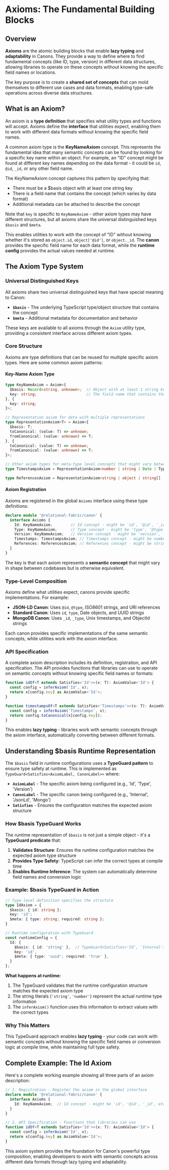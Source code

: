 # Axioms: The Fundamental Building Blocks

## Overview

**Axioms** are the atomic building blocks that enable **lazy typing** and **adaptability** in Canons. They provide a way to define where to find fundamental concepts (like ID, type, version) in different data structures, allowing libraries to operate on these concepts without knowing the specific field names or locations.

The key purpose is to create a **shared set of concepts** that can mold themselves to different use cases and data formats, enabling type-safe operations across diverse data structures.

## What is an Axiom?

An axiom is a **type definition** that specifies what utility types and functions will accept. Axioms define the **interface** that utilities expect, enabling them to work with different data formats without knowing the specific field names.

A common axiom type is the **KeyNameAxiom** concept. This represents the fundamental idea that many semantic concepts can be found by looking for a specific key name within an object. For example, an "ID" concept might be found at different key names depending on the data format - it could be `id`, `@id`, `_id`, or any other field name.

The KeyNameAxiom concept captures this pattern by specifying that:
- There must be a $basis object with at least one string key
- There is a field name that contains the concept (which varies by data format)
- Additional metadata can be attached to describe the concept

Note that `key` is specific to `KeyNameAxiom` - other axiom types may have different structures, but all axioms share the universal distinguished keys `$basis` and `$meta`.

This enables utilities to work with the concept of "ID" without knowing whether it's stored as `object.id`, `object['@id']`, or `object._id`. The **canon** provides the specific field name for each data format, while the **runtime config** provides the actual values needed at runtime.

## The Axiom Type System

### Universal Distinguished Keys

All axioms share two universal distinguished keys that have special meaning to Canon:

- **`$basis`** - The underlying TypeScript type/object structure that contains the concept
- **`$meta`** - Additional metadata for documentation and behavior

These keys are available to all axioms through the `Axiom` utility type, providing a consistent interface across different axiom types.

### Core Structure

Axioms are type definitions that can be reused for multiple specific axiom types. Here are some common axiom patterns:

#### Key-Name Axiom Type
```typescript
type KeyNameAxiom = Axiom<{
  $basis: Record<string, unknown>;  // Object with at least 1 string key
  key: string;                      // The field name that contains the concept
}, {
  key: string;
}>;

// Representation axiom for data with multiple representations
type RepresentationAxiom<T> = Axiom<{
  $basis: T;
  toCanonical: (value: T) => unknown;
  fromCanonical: (value: unknown) => T;
}, {
  toCanonical: (value: T) => unknown;
  fromCanonical: (value: unknown) => T;
}>;

// Other axiom types for meta-type level concepts that might vary between codebases
type TimestampsAxiom = RepresentationAxiom<number | string | Date | TypeGuard<unknown>>;

type ReferencesAxiom = RepresentationAxiom<string | object | string[] | TypeGuard<unknown>>;
```

#### Axiom Registration
Axioms are registered in the global `Axioms` interface using these type definitions:

```typescript
declare module '@relational-fabric/canon' {
  interface Axioms {
    Id: KeyNameAxiom;        // Id concept - might be 'id', '@id', '_id', etc.
    Type: KeyNameAxiom;      // Type concept - might be 'type', '@type', '_type', etc.
    Version: KeyNameAxiom;   // Version concept - might be 'version', 'v', 'rev', etc.
    Timestamps: TimestampsAxiom; // Timestamps concept - might be number, string, Date, etc.
    References: ReferencesAxiom; // References concept - might be string, object, array, etc.
  }
}
```

The key is that each axiom represents a **semantic concept** that might vary in shape between codebases but is otherwise equivalent.

### Type-Level Composition

Axioms define what utilities expect, canons provide specific implementations. For example:

- **JSON-LD Canon**: Uses `@id`, `@type`, ISO8601 strings, and URI references
- **Standard Canon**: Uses `id`, `type`, Date objects, and UUID strings  
- **MongoDB Canon**: Uses `_id`, `_type`, Unix timestamps, and ObjectId strings

Each canon provides specific implementations of the same semantic concepts, while utilities work with the axiom interface.

### API Specification

A complete axiom description includes its definition, registration, and API specification. The API provides functions that libraries can use to operate on semantic concepts without knowing specific field names or formats:

```typescript
function idOf<T extends Satisfies<'Id'>>(x: T): AxiomValue<'Id'> {
  const config = inferAxiom('Id', x);
  return x[config.key] as AxiomValue<'Id'>;
}

function timestampsOf<T extends Satisfies<'Timestamps'>>(x: T): AxiomValue<'Timestamps'> {
  const config = inferAxiom('Timestamps', x);
  return config.toCanonical(x[config.key]);
}
```

This enables **lazy typing** - libraries work with semantic concepts through the axiom interface, automatically converting between different formats.

## Understanding $basis Runtime Representation

The `$basis` field in runtime configurations uses a **TypeGuard pattern** to ensure type safety at runtime. This is implemented as `TypeGuard<Satisfies<AxiomLabel, CanonLabel>>` where:

- **`AxiomLabel`** - The specific axiom being configured (e.g., 'Id', 'Type', 'Version')
- **`CanonLabel`** - The specific canon being configured (e.g., 'Internal', 'JsonLd', 'Mongo')
- **`Satisfies`** - Ensures the configuration matches the expected axiom structure

### How $basis TypeGuard Works

The runtime representation of `$basis` is not just a simple object - it's a **TypeGuard predicate** that:

1. **Validates Structure**: Ensures the runtime configuration matches the expected axiom type structure
2. **Provides Type Safety**: TypeScript can infer the correct types at compile time
3. **Enables Runtime Inference**: The system can automatically determine field names and conversion logic

### Example: $basis TypeGuard in Action

```typescript
// Type-level definition specifies the structure
type IdAxiom = {
  $basis: { id: string };
  key: 'id';
  $meta: { type: string; required: string };
}

// Runtime configuration with TypeGuard
const runtimeConfig = {
  Id: {
    $basis: { id: 'string' },  // TypeGuard<Satisfies<'Id', 'Internal'>>
    key: 'id',
    $meta: { type: 'uuid'; required: 'true' },
  }
};
```

**What happens at runtime:**
1. The TypeGuard validates that the runtime configuration structure matches the expected axiom type
2. The string literals (`'string'`, `'number'`) represent the actual runtime type information
3. The `inferAxiom()` function uses this information to extract values with the correct types

### Why This Matters

This TypeGuard approach enables **lazy typing** - your code can work with semantic concepts without knowing the specific field names or conversion logic at compile time, while maintaining full type safety.

## Complete Example: The Id Axiom

Here's a complete working example showing all three parts of an axiom description:

```typescript
// 1. Registration - Register the axiom in the global interface
declare module '@relational-fabric/canon' {
  interface Axioms {
    Id: KeyNameAxiom;  // Id concept - might be 'id', '@id', '_id', etc.
  }
}

// 2. API Specification - Functions that libraries can use
function idOf<T extends Satisfies<'Id'>>(x: T): AxiomValue<'Id'> {
  const config = inferAxiom('Id', x);
  return x[config.key] as AxiomValue<'Id'>;
}
```

This axiom system provides the foundation for Canon's powerful type composition, enabling developers to work with semantic concepts across different data formats through lazy typing and adaptability.